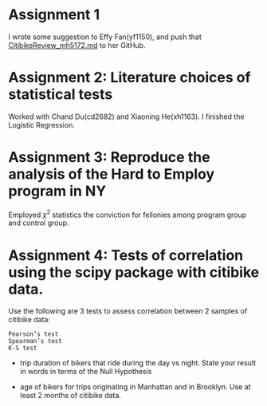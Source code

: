 # Assignment 1
I wrote some suggestion to Effy Fan(yf1150), and push that 
[CitibikeReview_mh5172.md](https://github.com/effyfan/PUI2018_yf1150/blob/master/HW4_yf1150/CitibikeReview_mh5172.md) to her GitHub.

# Assignment 2: Literature choices of statistical tests

Worked with Chand Du(cd2682) and Xiaoning He(xh1163). I finished the Logistic Regression.

# Assignment 3: Reproduce the analysis of the Hard to Employ program in NY
Employed $\chi^2$ statistics the conviction for fellonies among program group and control group.

# Assignment 4: Tests of correlation using the scipy package with citibike data.
Use the following are 3 tests to assess correlation between 2 samples of citibike data:

    Pearson’s test
    Spearman’s test
    K-S test

* trip duration of bikers that ride during the day vs night. State your result in words in terms of the Null Hypothesis

* age of bikers for trips originating in Manhattan and in Brooklyn. Use at least 2 months of citibike data.